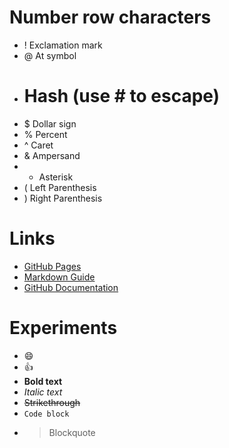 # Number row characters
- ! Exclamation mark
- @ At symbol
- # Hash (use \# to escape)
- $ Dollar sign
- % Percent
- ^ Caret
- & Ampersand
- * Asterisk
- ( Left Parenthesis
- ) Right Parenthesis

# Links
- [GitHub Pages](https://pages.github.com/)
- [Markdown Guide](https://www.markdownguide.org/)
- [GitHub Documentation](https://docs.github.com/en)

# Experiments
- :smile: 
- :+1: 
- **Bold text** 
- *Italic text* 
- ~~Strikethrough~~ 
- `Code block` 
- > Blockquote 
